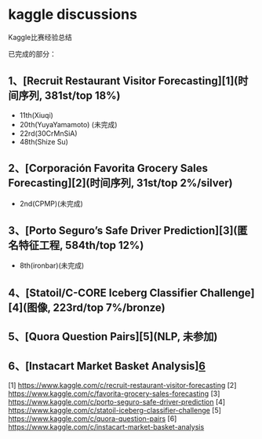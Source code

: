 ﻿# kaggle discussions
Kaggle比赛经验总结

已完成的部分：
## 1、[Recruit Restaurant Visitor Forecasting][1](时间序列, 381st/top 18%)
- 11th(Xiuqi)
- 20th(YuyaYamamoto) (未完成)
- 22rd(30CrMnSiA)
- 48th(Shize Su)

## 2、[Corporación Favorita Grocery Sales Forecasting][2](时间序列, 31st/top 2%/silver)
- 2nd(CPMP)(未完成)

## 3、[Porto Seguro’s Safe Driver Prediction][3](匿名特征工程, 584th/top 12%)
- 8th(ironbar)(未完成)

## 4、[Statoil/C-CORE Iceberg Classifier Challenge][4](图像, 223rd/top 7%/bronze)

## 5、[Quora Question Pairs][5](NLP, 未参加)

## 6、[Instacart Market Basket Analysis][6](推荐系统，未参加)

  [1] https://www.kaggle.com/c/recruit-restaurant-visitor-forecasting
  [2] https://www.kaggle.com/c/favorita-grocery-sales-forecasting
  [3] https://www.kaggle.com/c/porto-seguro-safe-driver-prediction
  [4] https://www.kaggle.com/c/statoil-iceberg-classifier-challenge
  [5] https://www.kaggle.com/c/quora-question-pairs
  [6] https://www.kaggle.com/c/instacart-market-basket-analysis